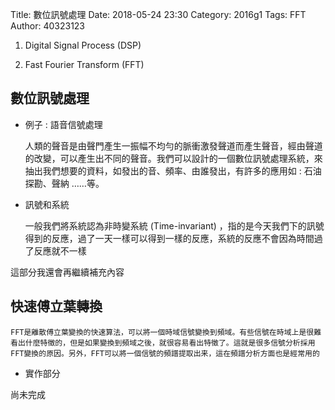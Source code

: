Title: 數位訊號處理
Date: 2018-05-24 23:30
Category: 2016g1
Tags: FFT
Author: 40323123

1. Digital Signal Process (DSP)

1. Fast Fourier Transform (FFT)

<!-- PELICAN_END_SUMMARY -->

數位訊號處理
---

- 例子 : 語音信號處理

    人類的聲音是由聲門產生一振幅不均勻的脈衝激發聲道而產生聲音，經由聲道的改變，可以產生出不同的聲音。我們可以設計的一個數位訊號處理系統，來抽出我們想要的資料，如發出的音、頻率、由誰發出，有許多的應用如 : 石油探勘、聲納 ……等。

- 訊號和系統

    一般我們將系統認為非時變系統 (Time-invariant) ，指的是今天我們下的訊號得到的反應，過了一天一樣可以得到一樣的反應，系統的反應不會因為時間過了反應就不一樣
    
這部分我還會再繼續補充內容

快速傅立葉轉換
---

    FFT是離散傅立葉變換的快速算法，可以將一個時域信號變換到頻域。有些信號在時域上是很難看出什麼特徵的，但是如果變換到頻域之後，就很容易看出特徵了。這就是很多信號分析採用FFT變換的原因。另外，FFT可以將一個信號的頻譜提取出来，這在頻譜分析方面也是經常用的

- 實作部分

尚未完成


